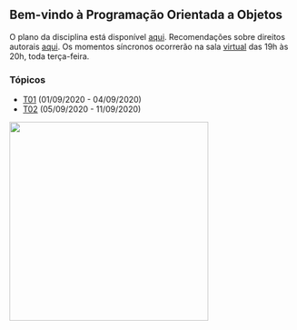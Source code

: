 ## Bem-vindo à Programação Orientada a Objetos

O plano da disciplina está disponível [aqui](./media/plano-poo.pdf). Recomendações sobre direitos autorais [aqui](./media/recomendacao-prograd.pdf). Os
momentos síncronos ocorrerão na sala [virtual](https://meet.google.com/lookup/awkznsp2o3) das 19h às 20h, toda terça-feira.

### Tópicos

- [T01](topicos/01.md) (01/09/2020 - 04/09/2020)
- [T02](topicos/02.md) (05/09/2020 - 11/09/2020)

<img src="https://github.com/kyriosdata/oo/raw/master/media/flyier-poo.png" width="350">
